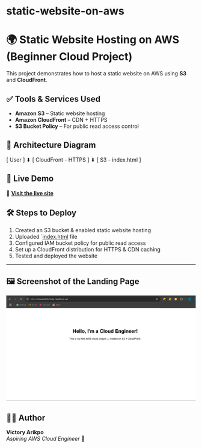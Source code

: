 # static-website-on-aws
# 🌍 Static Website Hosting on AWS (Beginner Cloud Project)

This project demonstrates how to host a static website on AWS using **S3** and **CloudFront**.

## ✅ Tools & Services Used
- **Amazon S3** – Static website hosting
- **Amazon CloudFront** – CDN + HTTPS
- **S3 Bucket Policy** – For public read access control

## 📐 Architecture Diagram

[ User ]
   ⬇
[ CloudFront - HTTPS ]
   ⬇
[ S3 - index.html ]



  
## 🚀 Live Demo  
🔗 **[Visit the live site](https://d2wamf8rbz564p.cloudfront.net)**  

## 🛠 Steps to Deploy
1. Created an S3 bucket & enabled static website hosting  
2. Uploaded `[index.html](https://github.com/Vcthriee/static-website-on-aws/blob/main/index.html) file  
3. Configured IAM bucket policy for public read access  
4. Set up a CloudFront distribution for HTTPS & CDN caching  
5. Tested and deployed the website  

---

## 🖼 Screenshot of the Landing Page
![Landing Page Screenshot](https://github.com/Vcthriee/static-website-on-aws/blob/main/Screenshot%202025-03-11%20221549.png)
  
## 👨‍💻 Author  
**Victory Arikpo**  
_Aspiring AWS Cloud Engineer_ 🚀
